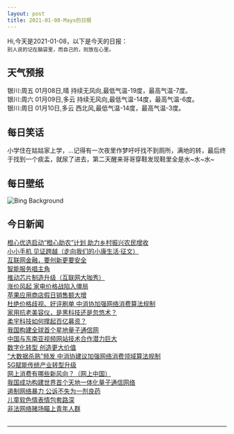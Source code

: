```yaml
---
layout: post
title: 2021-01-08-Mayx的日报
---
```


Hi,今天是2021-01-08，以下是今天的日报：<br><small>
别人说的记在脑袋里，而自己的，则放在心里。</small><!--more-->
## 天气预报
银川:周五 01月08日,晴 持续无风向,最低气温-19度，最高气温-7度。<br>银川:周六 01月09日,多云 持续无风向,最低气温-14度，最高气温-6度。<br>银川:周日 01月10日,多云 西北风,最低气温-14度，最高气温-3度。
## 每日笑话
小学住在姑姑家上学，...记得有一次夜里作梦吁吁找不到厕所，满地的转，最后终于找到一个痰盂，就尿了进去，第二天醒来哥哥穿鞋发现鞋里全是水~水~水~
## 每日壁纸
![Bing Background](https://cn.bing.com/th?id=OHR.WhiteCliffs_EN-US5777446191_1920x1080.jpg&rf=LaDigue_1920x1080.jpg&pid=hp "White Cliffs of Dover, England (© LisaValder/Getty Images)")
## 今日新闻

[橙心优选启动“橙心助农”计划 助力乡村振兴农民增收](http://it.people.com.cn/n1/2021/0108/c1009-31993261.html)   
[小小手机 见证跨越（走向我们的小康生活·征文）](http://it.people.com.cn/n1/2021/0108/c1009-31993458.html)   
[互联网金融，要创新更要安全](http://it.people.com.cn/n1/2021/0108/c1009-31993471.html)   
[智能服务唱主角](http://it.people.com.cn/n1/2021/0108/c1009-31993468.html)   
[推动芯片制造升级（互联网大咖秀）](http://it.people.com.cn/n1/2021/0108/c1009-31993472.html)   
[涨价风起 家电价格战陷入僵局](http://it.people.com.cn/n1/2021/0108/c1009-31993334.html)   
[苹果应用商店假日销售额大增](http://it.people.com.cn/n1/2021/0108/c1009-31993374.html)   
[杜绝价格歧视、好评刷单 中消协加强网络消费算法规制](http://it.people.com.cn/n1/2021/0108/c1009-31993336.html)   
[家用抗老美容仪，是黑科技还是忽悠术？](http://it.people.com.cn/n1/2021/0108/c1009-31993227.html)   
[柔宇科技如何撑起百亿募资？](http://it.people.com.cn/n1/2021/0108/c1009-31993330.html)   
[我国构建全球首个星地量子通信网](http://it.people.com.cn/n1/2021/0108/c1009-31993454.html)   
[中国与东南亚视频网站技术合作潜力巨大](http://it.people.com.cn/n1/2021/0108/c1009-31993446.html)   
[数字化转型 创造更大价值](http://it.people.com.cn/n1/2021/0108/c1009-31993453.html)   
[“大数据杀熟”频发 中消协建议加强网络消费领域算法规制](http://it.people.com.cn/n1/2021/0108/c1009-31993138.html)   
[5G赋能传统产业转型升级](http://it.people.com.cn/n1/2021/0108/c1009-31993173.html)   
[网上消费有哪些新风向？（网上中国）](http://it.people.com.cn/n1/2021/0108/c1009-31992897.html)   
[我国成功构建世界首个天地一体化量子通信网络](http://it.people.com.cn/n1/2021/0108/c1009-31993137.html)   
[遏制网络暴力 公诉不失为一剂良药](http://it.people.com.cn/n1/2021/0108/c1009-31993205.html)   
[儿童软色情表情包套路深](http://it.people.com.cn/n1/2021/0108/c1009-31993208.html)   
[非法网络赌场瞄上青年人群](http://it.people.com.cn/n1/2021/0108/c1009-31993210.html)   
<br />

***

<small></small>

